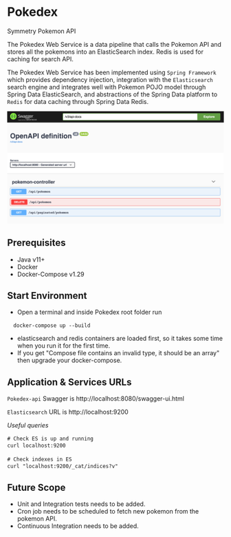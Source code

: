 # Pokedex

Symmetry Pokemon API

The Pokedex Web Service is a data pipeline that calls the Pokemon API and stores all the pokemons into an ElasticSearch index. Redis is  used for caching for search API.

The Pokedex Web Service has been implemented using `Spring Framework` which provides dependency injection, integration with the `Elasticsearch` search engine and integrates well with Pokemon POJO model through Spring Data ElasticSearch, and abstractions of the Spring Data platform to `Redis` for data caching through Spring Data Redis.


![pokedex-api](images/PokedexOpenAPI.png)

## Prerequisites

- Java v11+
- Docker
- Docker-Compose v1.29

## Start Environment

- Open a terminal and inside Pokedex root folder run

```
  docker-compose up --build
```

- elasticsearch and redis containers are loaded first, so it takes some time when you run it for the first time.
- If you get "Compose file contains an invalid type, it should be an array" then upgrade your docker-compose.


## Application & Services URLs

`Pokedex-api` Swagger is http://localhost:8080/swagger-ui.html

`Elasticsearch` URL is http://localhost:9200

_Useful queries_
  ```
  # Check ES is up and running
  curl localhost:9200
  
  # Check indexes in ES
  curl "localhost:9200/_cat/indices?v"
  
  ```

## Future Scope 
- Unit and Integration tests needs to be added. 
- Cron job needs to be scheduled to fetch new pokemon from the pokemon API. 
- Continuous Integration needs to be added. 






